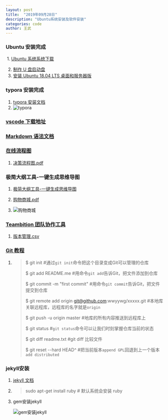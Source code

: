 ```yaml
---
layout: post
title:  "2019年09月28日"
description: "Ubuntu系统安装及软件安装"
categories: code
author: 王武
---
```


### Ubuntu 安装完成

​    1. [Ubuntu 系统系统下载](https://cn.ubuntu.com/dowmload)

2. [制作 U 盘启动盘](https://jingyan.baidu.com/article/5225f26b0bb45fe6fa0908bc.html)
3. [安装 Ubuntu 18.04 LTS 桌面和服务器版](https://baijiahao.baidu.com/s?id=1616490790245132419&wfr=spider&for=pc)

### typora 安装完成

1. [typora 安装文档](https://www.typora.io/#linux)
2. ![typora]({{site.baseurl}}/images/log/2019-09-28/typora安装.png)

### [vscode 下载地址](https://code.visualstudio.com/Download)

### [Markdown 语法文档](http://www.markdown.cn/)

### [在线流程图](https://www.processon.com)

1. [决策流程图.pdf]({{site.baseurl}}/images/log/2019-09-28/决策流程图.pdf)

### 极简大纲工具-一键生成思维导图

1. [极简大纲工具-一键生成思维导图](https://mubu.com/)

2. [购物商城.pdf]({{site.baseurl}}/images/log/2019-09-28/购物商城.pdf)

3. ![购物商城]({{site.baseurl}}/images/log/2019-09-28/购物商城.png)

### [Teambition 团队协作工具](https://www.teambition.com/)

1. [版本管理.csv]({{site.baseurl}}/images/log/2019-09-28/[版本管理]任务信息表_20190928.csv)

### [Git 教程](https://git-scm.com/en/v2)

1. > $ git init  #通过`git init`命令把这个目录变成Git可以管理的仓库
   >
   > $ git add README.me     #用命令`git add`告诉Git，把文件添加到仓库
   >
   > $ git commit -m "first commit"   #用命令`git commit`告诉Git，把文件提交到仓库
   >
   > $ git remote add origin git@github.com:wwyywg/xxxxx.git   #本地库关联远程库，远程库的名字就是`origin`
   >
   > $ git push -u origin master    #地库的所有内容推送到远程库上
   >
   > $ git status   #`git status`命令可以让我们时刻掌握仓库当前的状态
   >
   > $ git diff readme.txt   #git diff 比较文件
   >
   > $ git reset --hard HEAD^    #把当前版本`append GPL`回退到上一个版本 `add distributed`

### jekyll安装

1. [jekyll 文档](http://jekyllcn.com/)

2. > sudo apt-get install ruby	  # 默认系统会安装 ruby

3. gem安装jekyll

   ![gem安装jekyll]({{site.baseurl}}/images/log/2019-09-28/jekyll安装运行.png)

